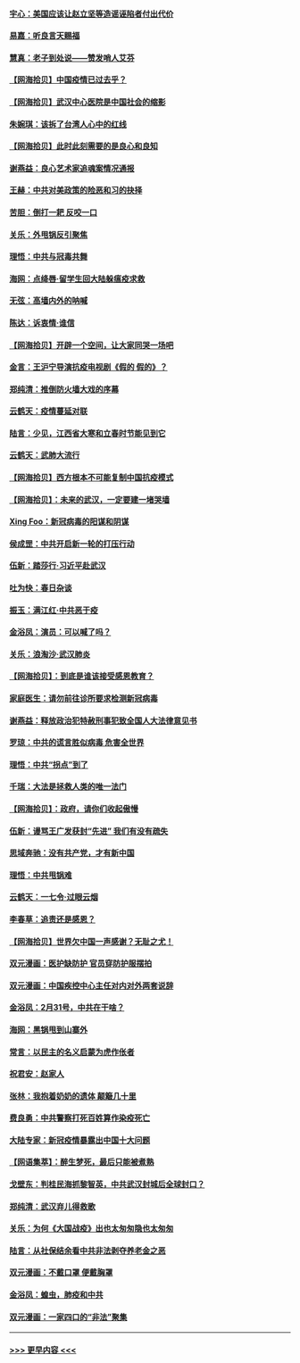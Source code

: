 #### [宇心：美国应该让赵立坚等造谣诬陷者付出代价](../pages/nsc993/n11950309.md?t=03190303) 
#### [易嘉：听良言天赐福](../pages/nsc993/n11949334.md?t=03190303) 
#### [慧真：老子到处说——赞发哨人艾芬](../pages/nsc993/n11949274.md?t=03190303) 
#### [【网海拾贝】中国疫情已过去乎？](../pages/nsc993/n11949052.md?t=03190303) 
#### [【网海拾贝】武汉中心医院是中国社会的缩影](../pages/nsc993/n11946574.md?t=03190303) 
#### [朱婉琪：该拆了台湾人心中的红线](../pages/nsc993/n11946959.md?t=03190303) 
#### [【网海拾贝】此时此刻需要的是良心和良知](../pages/nsc993/n11945471.md?t=03190303) 
#### [谢燕益：良心艺术家追魂案情况通报](../pages/nsc993/n11945327.md?t=03190303) 
#### [王赫：中共对美政策的险恶和习的抉择](../pages/nsc993/n11944942.md?t=03190303) 
#### [苦胆：倒打一耙 反咬一口](../pages/nsc993/n11944542.md?t=03190303) 
#### [关乐：外甩锅反引聚焦](../pages/nsc993/n11944211.md?t=03190303) 
#### [理悟：中共与冠毒共舞](../pages/nsc993/n11944197.md?t=03190303) 
#### [海网：点绛唇‧留学生回大陆躲瘟疫求救](../pages/nsc993/n11944043.md?t=03190303) 
#### [无弦：高墙内外的呐喊](../pages/nsc993/n11943684.md?t=03190303) 
#### [陈达：诉衷情·谁信](../pages/nsc993/n11942899.md?t=03190303) 
#### [【网海拾贝】开辟一个空间，让大家同哭一场吧](../pages/nsc993/n11942165.md?t=03190303) 
#### [金言：王沪宁导演抗疫电视剧《假的 假的》？](../pages/nsc993/n11941510.md?t=03190303) 
#### [郑纯清：推倒防火墙大戏的序幕](../pages/nsc993/n11940838.md?t=03190303) 
#### [云鹤天：疫情蔓延对联](../pages/nsc993/n11940579.md?t=03190303) 
#### [陆言：少见，江西省大寒和立春时节能见到它](../pages/nsc993/n11939983.md?t=03190303) 
#### [云鹤天：武肺大流行](../pages/nsc993/n11939902.md?t=03190303) 
#### [【网海拾贝】西方根本不可能复制中国抗疫模式](../pages/nsc993/n11939725.md?t=03190303) 
#### [【网海拾贝】：未来的武汉，一定要建一堵哭墙](../pages/nsc993/n11938684.md?t=03190303) 
#### [Xing Foo：新冠病毒的阳谋和阴谋](../pages/nsc993/n11936086.md?t=03190303) 
#### [侯成罡：中共开启新一轮的打压行动](../pages/nsc993/n11935730.md?t=03190303) 
#### [伍新：踏莎行‧习近平赴武汉](../pages/nsc993/n11935157.md?t=03190303) 
#### [吐为快：春日杂谈](../pages/nsc993/n11934776.md?t=03190303) 
#### [振玉：满江红‧中共恶于疫](../pages/nsc993/n11934647.md?t=03190303) 
#### [金浴凤：演员：可以喊了吗？](../pages/nsc993/n11934602.md?t=03190303) 
#### [关乐：浪淘沙·武汉肺炎](../pages/nsc993/n11931792.md?t=03190303) 
#### [【网海拾贝】：到底是谁该接受感恩教育？](../pages/nsc993/n11931552.md?t=03190303) 
#### [家庭医生：请勿前往诊所要求检测新冠病毒](../pages/nsc993/n11929190.md?t=03190303) 
#### [谢燕益：释放政治犯特赦刑事犯致全国人大法律意见书](../pages/nsc993/n11928978.md?t=03190303) 
#### [罗琼：中共的谎言胜似病毒 危害全世界](../pages/nsc993/n11922636.md?t=03190303) 
#### [理悟：中共“拐点”到了](../pages/nsc993/n11928496.md?t=03190303) 
#### [千瑞：大法是拯救人类的唯一法门](../pages/nsc993/n11927637.md?t=03190303) 
#### [【网海拾贝】：政府，请你们收起傲慢](../pages/nsc993/n11926932.md?t=03190303) 
#### [伍新：谩骂王广发获封“先进” 我们有没有疏失](../pages/nsc993/n11926101.md?t=03190303) 
#### [思域奔驰：没有共产党，才有新中国](../pages/nsc993/n11926058.md?t=03190303) 
#### [理悟：中共甩锅难](../pages/nsc993/n11925355.md?t=03190303) 
#### [云鹤天：一七令·过眼云烟](../pages/nsc993/n11925284.md?t=03190303) 
#### [李春草：追责还是感恩？](../pages/nsc993/n11925274.md?t=03190303) 
#### [【网海拾贝】世界欠中国一声感谢？无耻之尤！](../pages/nsc993/n11925239.md?t=03190303) 
#### [双元漫画：医护缺防护 官员穿防护服摆拍](../pages/nsc993/n11923899.md?t=03190303) 
#### [双元漫画：中国疾控中心主任对内对外两套说辞](../pages/nsc993/n11921994.md?t=03190303) 
#### [金浴凤：2月31号，中共在干啥？](../pages/nsc993/n11922706.md?t=03190303) 
#### [海网：黑锅甩到山寨外](../pages/nsc993/n11922688.md?t=03190303) 
#### [常言：以民主的名义启蒙为虎作伥者](../pages/nsc993/n11922217.md?t=03190303) 
#### [祝君安：赵家人](../pages/nsc993/n11922209.md?t=03190303) 
#### [张林：我抱着奶奶的遗体 颠簸几十里](../pages/nsc993/n11920945.md?t=03190303) 
#### [费良勇：中共警察打死百姓算作染疫死亡](../pages/nsc993/n11919264.md?t=03190303) 
#### [大陆专家：新冠疫情暴露出中国十大问题](../pages/nsc993/n11919187.md?t=03190303) 
#### [【网语集萃】：醉生梦死，最后只能被煮熟](../pages/nsc993/n11918994.md?t=03190303) 
#### [戈壁东：判桂民海抓黎智英，中共武汉封城后全球封口？](../pages/nsc993/n11917982.md?t=03190303) 
#### [郑纯清：武汉弃儿得救歌](../pages/nsc993/n11917881.md?t=03190303) 
#### [关乐：为何《大国战疫》出也太匆匆隐也太匆匆](../pages/nsc993/n11917792.md?t=03190303) 
#### [陆言：从社保结余看中共非法剥夺养老金之恶](../pages/nsc993/n11917084.md?t=03190303) 
#### [双元漫画：不戴口罩 便戴胸罩](../pages/nsc993/n11916447.md?t=03190303) 
#### [金浴凤：蝗虫，肺疫和中共](../pages/nsc993/n11916904.md?t=03190303) 
#### [双元漫画：一家四口的“非法”聚集](../pages/nsc993/n11916378.md?t=03190303) 

----
#### [ >>> 更早内容 <<< ](../indexes/nsc993-earlier.md)
